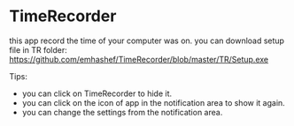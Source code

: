 # TimeRecorder
this app record the time of your computer was on.
you can download setup file in TR folder:
https://github.com/emhashef/TimeRecorder/blob/master/TR/Setup.exe

Tips:
 * you can click on TimeRecorder to hide it.
 * you can click on the icon of app in the notification area to show it again.
 * you can change the settings from the notification area. 
